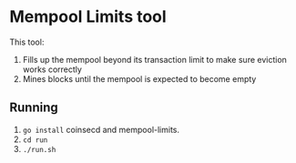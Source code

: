 # Mempool Limits tool

This tool:

1. Fills up the mempool beyond its transaction limit to make sure eviction works correctly
2. Mines blocks until the mempool is expected to become empty

## Running

1. `go install` coinsecd and mempool-limits.
2. `cd run`
3. `./run.sh`


